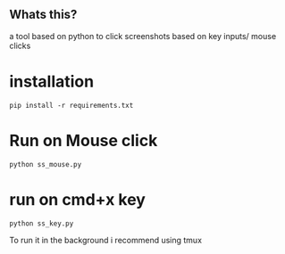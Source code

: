 ## Whats this?

a tool based on python to click screenshots based on key inputs/ mouse clicks

# installation

```
pip install -r requirements.txt
```

# Run on Mouse click

```
python ss_mouse.py
```

# run on cmd+x key

```
python ss_key.py
```

To run it in the background i recommend using tmux
